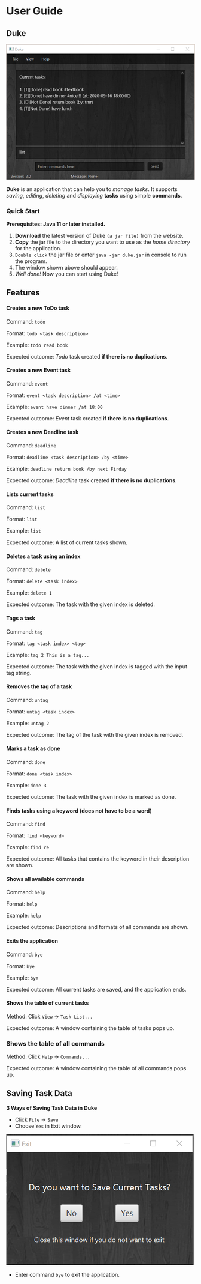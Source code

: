 # User Guide

## Duke

![GitHub Logo](Ui.png)

**Duke** is an application that can help you to *manage tasks*. It supports *saving*, *editing*, *deleting* and 
*displaying* **tasks** using simple **commands**.

### Quick Start

**Prerequisites: Java 11 or later installed.**

1. **Download** the latest version of Duke `(a jar file)` from the website.
1. **Copy** the jar file to the directory you want to use as the *home directory* for the application.
1. `Double click` the jar file or enter `java -jar duke.jar` in console to run the program.
1. The window shown above should appear.
1. *Well done!* Now you can start using Duke!

## Features 

#### Creates a new ToDo task

Command: `todo`

Format: `todo <task description>`

Example: `todo read book`

Expected outcome: *Todo* task created **if there is no duplications**.

#### Creates a new Event task

Command: `event`

Format: `event <task description> /at <time>`

Example: `event have dinner /at 18:00`

Expected outcome: *Event* task created **if there is no duplications**.

#### Creates a new Deadline task

Command: `deadline`

Format: `deadline <task description> /by <time>`

Example: `deadline return book /by next Firday`

Expected outcome: *Deadline* task created **if there is no duplications**.

#### Lists current tasks

Command: `list`

Format: `list`

Example: `list`

Expected outcome: A list of current tasks shown.

#### Deletes a task using an index

Command: `delete`

Format: `delete <task index>`

Example: `delete 1`

Expected outcome: The task with the given index is deleted.

#### Tags a task

Command: `tag`

Format: `tag <task index> <tag>`

Example: `tag 2 This is a tag...`

Expected outcome: The task with the given index is tagged with the input tag string.

#### Removes the tag of a task

Command: `untag`

Format: `untag <task index>`

Example: `untag 2`

Expected outcome: The tag of  the task with the given index is removed.

#### Marks a task as done

Command: `done`

Format: `done <task index>`

Example: `done 3`

Expected outcome: The task with the given index is marked as done.

#### Finds tasks using a keyword (does not have to be a word)

Command: `find`

Format: `find <keyword>`

Example: `find re`

Expected outcome: All tasks that contains the keyword in their description are shown.

#### Shows all available commands

Command: `help`

Format: `help`

Example: `help`

Expected outcome: Descriptions and formats of all commands are shown.

#### Exits the application

Command: `bye`

Format: `bye`

Example: `bye`

Expected outcome: All current tasks are saved, and the application ends.

#### Shows the table of current tasks

Method: Click `View` -> `Task List...`

Expected outcome: A window containing the table of tasks pops up.

### Shows the table of all commands

Method: Click `Help` -> `Commands...`

Expected outcome: A window containing the table of all commands pops up.

## Saving Task Data

**3 Ways of Saving Task Data in Duke**

* Click `File` -> `Save`
* Choose `Yes` in Exit window.

![GitHub Logo](ExitWindow.png)
* Enter command `bye` to exit the application.